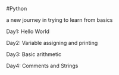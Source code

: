 #Python

a new journey in trying to learn from basics

Day1: Hello World

Day2: Variable assigning and printing

Day3: Basic arithmetic

Day4: Comments and Strings

